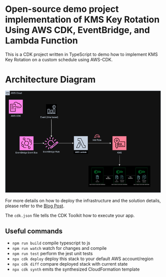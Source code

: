 # Open-source demo project implementation of KMS Key Rotation Using AWS CDK, EventBridge, and Lambda Function

This is a CDK project written in TypeScript to demo how to implement KMS Key Rotation on a custom schedule using AWS-CDK.

# Architecture Diagram
![Alt text](./kms-auto-rotate.png?raw=true "Automating KMS Key Rotation Using AWS CDK, EventBridge, and Lambda Function")

For more details on how to deploy the infrastructure and the solution details, please refer to the [Blog Post](https://medium.com/@vivek-aws/automating-kms-key-rotation-using-aws-cdk-eventbridge-and-lambda-function-3a3838034be8).


The `cdk.json` file tells the CDK Toolkit how to execute your app.

## Useful commands

* `npm run build`   compile typescript to js
* `npm run watch`   watch for changes and compile
* `npm run test`    perform the jest unit tests
* `npx cdk deploy`  deploy this stack to your default AWS account/region
* `npx cdk diff`    compare deployed stack with current state
* `npx cdk synth`   emits the synthesized CloudFormation template
